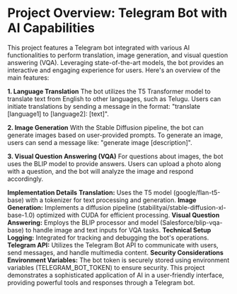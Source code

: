 # Project Overview: Telegram Bot with AI Capabilities
This project features a Telegram bot integrated with various AI functionalities to perform translation, image generation, and visual question answering (VQA). Leveraging state-of-the-art models, the bot provides an interactive and engaging experience for users. Here's an overview of the main features:

**1. Language Translation**
The bot utilizes the T5 Transformer model to translate text from English to other languages, such as Telugu. Users can initiate translations by sending a message in the format:
"translate [language1] to [language2]: [text]".

**2. Image Generation**
With the Stable Diffusion pipeline, the bot can generate images based on user-provided prompts. To generate an image, users can send a message like:
"generate image [description]".

**3. Visual Question Answering (VQA)**
For questions about images, the bot uses the BLIP model to provide answers. Users can upload a photo along with a question, and the bot will analyze the image and respond accordingly.

**Implementation Details**
**Translation:** 
Uses the T5 model (google/flan-t5-base) with a tokenizer for text processing and generation.
**Image Generation:** 
Implements a diffusion pipeline (stabilityai/stable-diffusion-xl-base-1.0) optimized with CUDA for efficient processing.
**Visual Question Answering:** 
Employs the BLIP processor and model (Salesforce/blip-vqa-base) to handle image and text inputs for VQA tasks.
**Technical Setup**
**Logging:** 
Integrated for tracking and debugging the bot's operations.
**Telegram API:**
Utilizes the Telegram Bot API to communicate with users, send messages, and handle multimedia content.
**Security Considerations**
**Environment Variables:** 
The bot token is securely stored using environment variables (TELEGRAM_BOT_TOKEN) to ensure security.
This project demonstrates a sophisticated application of AI in a user-friendly interface, providing powerful tools and responses through a Telegram bot.
